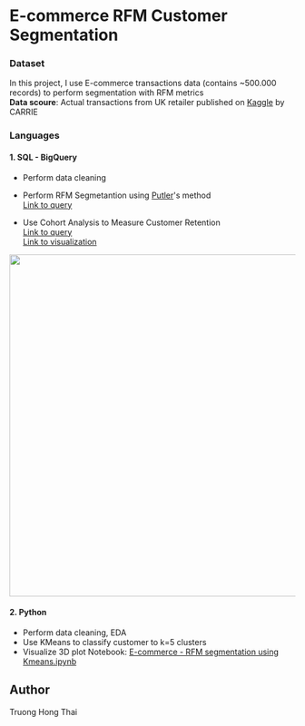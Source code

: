 
# E-commerce RFM Customer Segmentation

### Dataset  
In this project, I use E-commerce transactions data (contains ~500.000 records) to perform segmentation with RFM metrics  
**Data scoure**: Actual transactions from UK retailer published on [Kaggle](https://www.kaggle.com/datasets/carrie1/ecommerce-data) by CARRIE

### Languages  
#### 1. SQL - BigQuery
- Perform data cleaning
- Perform RFM Segmetantion using [Putler](https://www.putler.com/rfm-analysis/)'s method  
[Link to query](https://console.cloud.google.com/bigquery?sq=931914805278:033d9213c35e4ae7aaa4a9d74c964924)  

- Use Cohort Analysis to Measure Customer Retention  
[Link to query](https://console.cloud.google.com/bigquery?sq=931914805278:9812ce884216404d9a0593b9bf7dce3c)  
[Link to visualization](https://public.tableau.com/views/CohortAnalysis-RetentionRate/CohortAnalysis?:language=en-US&:display_count=n&:origin=viz_share_link)

<img src="https://user-images.githubusercontent.com/55086588/191474061-2a5c83c7-ba2c-43cf-97ae-ca8b337ab12a.png" width="1072" height="603">

#### 2. Python
- Perform data cleaning, EDA
- Use KMeans to classify customer to k=5 clusters
- Visualize 3D plot
Notebook: [E-commerce - RFM segmentation using Kmeans.ipynb](https://github.com/thaitruong-lab/data-analyst/blob/main/E-commerce%20Customer%20Segmentation/E-commerce%20-%20RFM%20segmentation%20using%20Kmeans.ipynb)
## Author

Truong Hong Thai
